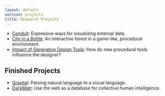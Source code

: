 ```yaml
---
layout: default
section: projects
title: Research Projects
---
```

* [Conduit](conduit.html): Expressive ways for visualizing external data.
* [City in a Bottle](city-in-a-bottle.html): An interactive forest in a game-like, procedural environment.
* [Impact of Generative Design Tools](impact-of-generative-design-tools.html): How do new procedural tools influence the designer?

Finished Projects
-----------------
* [Gravital](gravital.html): Parsing natural language to a visual language.
* [DarkMatr](darkmatr.html): Use the web as a database for collective human intelligence.